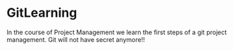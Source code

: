 # GitLearning

In the course of Project Management we learn the first steps of a git project management.
Git will not have secret anymore!!

